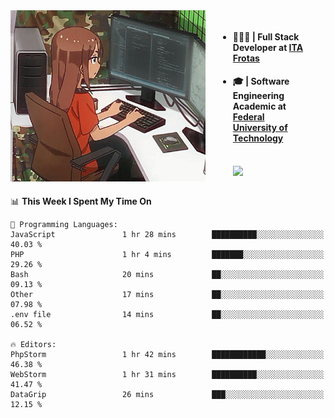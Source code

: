 
<body >
  <div style="display: flex; width: auto; margin-right: 30px ">
    <img align="right" width="312" height="274" style="padding-right:20px; " src="assets/umiko.gif" alt="Computer man" />
    <ul style="flex: 1;">
      <li><h4>🧑🏽‍💻 | Full Stack Developer at <a href="https://itafrotas.com//">ITA Frotas</a></h4></li>
      <li><h4>🎓 | Software Engineering Academic at <a href="http://www.utfpr.edu.br/">Federal University of Technology</a></h4></li>
      <br/>
      <a href="https://skillicons.dev">
        <img src="https://skillicons.dev/icons?i=ts,react,nodejs,go,swift,js,adonis,postgres,c,heroku,gradle,firebase,flutter,docker,aws,java,redis,kubernetes&theme=light&&perline=6 " />
      </a>
    </ul>  
    <br/>
  </div>
</body>


<!--START_SECTION:waka-->
📊 **This Week I Spent My Time On** 

```text
💬 Programming Languages: 
JavaScript               1 hr 28 mins        ██████████░░░░░░░░░░░░░░░   40.03 % 
PHP                      1 hr 4 mins         ███████░░░░░░░░░░░░░░░░░░   29.26 % 
Bash                     20 mins             ██░░░░░░░░░░░░░░░░░░░░░░░   09.13 % 
Other                    17 mins             ██░░░░░░░░░░░░░░░░░░░░░░░   07.98 % 
.env file                14 mins             ██░░░░░░░░░░░░░░░░░░░░░░░   06.52 % 

🔥 Editors: 
PhpStorm                 1 hr 42 mins        ████████████░░░░░░░░░░░░░   46.38 % 
WebStorm                 1 hr 31 mins        ██████████░░░░░░░░░░░░░░░   41.47 % 
DataGrip                 26 mins             ███░░░░░░░░░░░░░░░░░░░░░░   12.15 % 
```


<!--END_SECTION:waka-->

<!--
**danielr0d/danielr0d** is a ✨ _special_ ✨ repository because its `README.md` (this file) appears on your GitHub profile.

Here are some ideas to get you started:

- 🔭 I’m currently working on ...
- 🌱 I’m currently learning ...
- 👯 I’m looking to collaborate on ...
- 🤔 I’m looking for help with ...
- 💬 Ask me about ...
- 📫 How to reach me: ...
- 😄 Pronouns: ...
- ⚡ Fun fact: ...
-->
